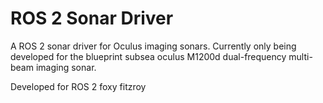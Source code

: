 # ROS 2 Sonar Driver
A ROS 2 sonar driver for Oculus imaging sonars.
Currently only being developed for the blueprint subsea oculus M1200d dual-frequency multi-beam imaging sonar.

Developed for ROS 2 foxy fitzroy
